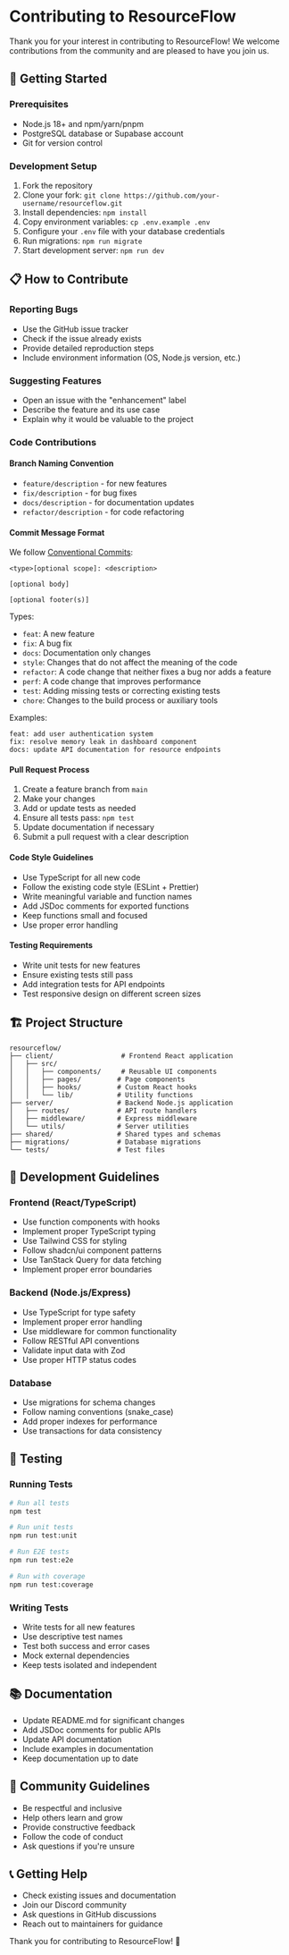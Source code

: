 # Contributing to ResourceFlow

Thank you for your interest in contributing to ResourceFlow! We welcome contributions from the community and are pleased to have you join us.

## 🚀 Getting Started

### Prerequisites
- Node.js 18+ and npm/yarn/pnpm
- PostgreSQL database or Supabase account
- Git for version control

### Development Setup
1. Fork the repository
2. Clone your fork: `git clone https://github.com/your-username/resourceflow.git`
3. Install dependencies: `npm install`
4. Copy environment variables: `cp .env.example .env`
5. Configure your `.env` file with your database credentials
6. Run migrations: `npm run migrate`
7. Start development server: `npm run dev`

## 📋 How to Contribute

### Reporting Bugs
- Use the GitHub issue tracker
- Check if the issue already exists
- Provide detailed reproduction steps
- Include environment information (OS, Node.js version, etc.)

### Suggesting Features
- Open an issue with the "enhancement" label
- Describe the feature and its use case
- Explain why it would be valuable to the project

### Code Contributions

#### Branch Naming Convention
- `feature/description` - for new features
- `fix/description` - for bug fixes
- `docs/description` - for documentation updates
- `refactor/description` - for code refactoring

#### Commit Message Format
We follow [Conventional Commits](https://conventionalcommits.org/):

```
<type>[optional scope]: <description>

[optional body]

[optional footer(s)]
```

Types:
- `feat`: A new feature
- `fix`: A bug fix
- `docs`: Documentation only changes
- `style`: Changes that do not affect the meaning of the code
- `refactor`: A code change that neither fixes a bug nor adds a feature
- `perf`: A code change that improves performance
- `test`: Adding missing tests or correcting existing tests
- `chore`: Changes to the build process or auxiliary tools

Examples:
```
feat: add user authentication system
fix: resolve memory leak in dashboard component
docs: update API documentation for resource endpoints
```

#### Pull Request Process
1. Create a feature branch from `main`
2. Make your changes
3. Add or update tests as needed
4. Ensure all tests pass: `npm test`
5. Update documentation if necessary
6. Submit a pull request with a clear description

#### Code Style Guidelines
- Use TypeScript for all new code
- Follow the existing code style (ESLint + Prettier)
- Write meaningful variable and function names
- Add JSDoc comments for exported functions
- Keep functions small and focused
- Use proper error handling

#### Testing Requirements
- Write unit tests for new features
- Ensure existing tests still pass
- Add integration tests for API endpoints
- Test responsive design on different screen sizes

## 🏗️ Project Structure

```
resourceflow/
├── client/                 # Frontend React application
│   ├── src/
│   │   ├── components/     # Reusable UI components
│   │   ├── pages/         # Page components
│   │   ├── hooks/         # Custom React hooks
│   │   └── lib/           # Utility functions
├── server/                # Backend Node.js application
│   ├── routes/            # API route handlers
│   ├── middleware/        # Express middleware
│   └── utils/             # Server utilities
├── shared/                # Shared types and schemas
├── migrations/            # Database migrations
└── tests/                 # Test files
```

## 🔧 Development Guidelines

### Frontend (React/TypeScript)
- Use function components with hooks
- Implement proper TypeScript typing
- Use Tailwind CSS for styling
- Follow shadcn/ui component patterns
- Use TanStack Query for data fetching
- Implement proper error boundaries

### Backend (Node.js/Express)
- Use TypeScript for type safety
- Implement proper error handling
- Use middleware for common functionality
- Follow RESTful API conventions
- Validate input data with Zod
- Use proper HTTP status codes

### Database
- Use migrations for schema changes
- Follow naming conventions (snake_case)
- Add proper indexes for performance
- Use transactions for data consistency

## 🧪 Testing

### Running Tests
```bash
# Run all tests
npm test

# Run unit tests
npm run test:unit

# Run E2E tests
npm run test:e2e

# Run with coverage
npm run test:coverage
```

### Writing Tests
- Write tests for all new features
- Use descriptive test names
- Test both success and error cases
- Mock external dependencies
- Keep tests isolated and independent

## 📚 Documentation

- Update README.md for significant changes
- Add JSDoc comments for public APIs
- Update API documentation
- Include examples in documentation
- Keep documentation up to date

## 🤝 Community Guidelines

- Be respectful and inclusive
- Help others learn and grow
- Provide constructive feedback
- Follow the code of conduct
- Ask questions if you're unsure

## 📞 Getting Help

- Check existing issues and documentation
- Join our Discord community
- Ask questions in GitHub discussions
- Reach out to maintainers for guidance

Thank you for contributing to ResourceFlow! 🎉
